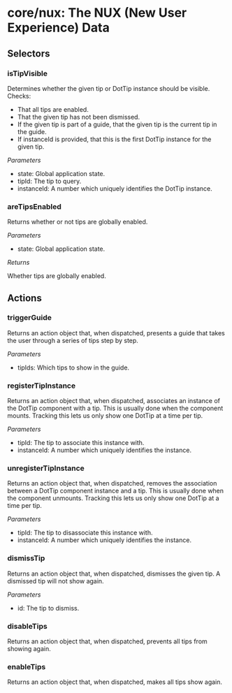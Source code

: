 # **core/nux**: The NUX (New User Experience) Data

## Selectors

### isTipVisible

Determines whether the given tip or DotTip instance should be visible. Checks:

- That all tips are enabled.
- That the given tip has not been dismissed.
- If the given tip is part of a guide, that the given tip is the current tip in the guide.
- If instanceId is provided, that this is the first DotTip instance for the given tip.

*Parameters*

 * state: Global application state.
 * tipId: The tip to query.
 * instanceId: A number which uniquely identifies the DotTip instance.

### areTipsEnabled

Returns whether or not tips are globally enabled.

*Parameters*

 * state: Global application state.

*Returns*

Whether tips are globally enabled.

## Actions

### triggerGuide

Returns an action object that, when dispatched, presents a guide that takes
the user through a series of tips step by step.

*Parameters*

 * tipIds: Which tips to show in the guide.

### registerTipInstance

Returns an action object that, when dispatched, associates an instance of the
DotTip component with a tip. This is usually done when the component mounts.
Tracking this lets us only show one DotTip at a time per tip.

*Parameters*

 * tipId: The tip to associate this instance with.
 * instanceId: A number which uniquely identifies the instance.

### unregisterTipInstance

Returns an action object that, when dispatched, removes the association
between a DotTip component instance and a tip. This is usually done when the
component unmounts. Tracking this lets us only show one DotTip at a time per
tip.

*Parameters*

 * tipId: The tip to disassociate this instance with.
 * instanceId: A number which uniquely identifies the instance.

### dismissTip

Returns an action object that, when dispatched, dismisses the given tip. A
dismissed tip will not show again.

*Parameters*

 * id: The tip to dismiss.

### disableTips

Returns an action object that, when dispatched, prevents all tips from
showing again.

### enableTips

Returns an action object that, when dispatched, makes all tips show again.